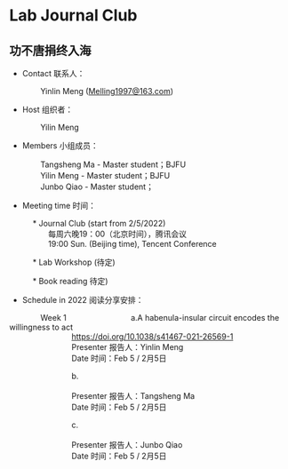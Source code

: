 # Lab Journal Club
## 功不唐捐终入海

* Contact 联系人：

&emsp;&emsp;&emsp;&emsp;Yinlin Meng (Melling1997@163.com)

* Host 组织者：

&emsp;&emsp;&emsp;&emsp;Yilin Meng

* Members 小组成员：

&emsp;&emsp;&emsp;&emsp;Tangsheng Ma -  Master student；BJFU<br/>
&emsp;&emsp;&emsp;&emsp;Yilin Meng - Master student；BJFU<br/>
&emsp;&emsp;&emsp;&emsp;Junbo Qiao - Master student；<br/>

* Meeting time 时间：

&emsp;&emsp;&emsp;* Journal Club (start from 2/5/2022)<br/>
&emsp;&emsp;&emsp;&emsp;&emsp;每周六晚19：00（北京时间），腾讯会议<br/>
&emsp;&emsp;&emsp;&emsp;&emsp;19:00 Sun. (Beijing time), Tencent Conference  

&emsp;&emsp;&emsp;* Lab Workshop (待定)<br/>

&emsp;&emsp;&emsp;* Book reading  待定)<br/>

* Schedule in 2022 阅读分享安排：

&emsp;&emsp;&emsp;&emsp;Week 1
&emsp;&emsp;&emsp;&emsp;&emsp;&emsp;&emsp;&emsp;a.A habenula-insular circuit encodes the willingness to act<br/> 
&emsp;&emsp;&emsp;&emsp;&emsp;&emsp;&emsp;&emsp;https://doi.org/10.1038/s41467-021-26569-1<br/>
&emsp;&emsp;&emsp;&emsp;&emsp;&emsp;&emsp;&emsp;Presenter 报告人：Yinlin Meng<br/>
&emsp;&emsp;&emsp;&emsp;&emsp;&emsp;&emsp;&emsp;Date 时间：Feb 5 / 2月5日

&emsp;&emsp;&emsp;&emsp;&emsp;&emsp;&emsp;&emsp;b. <br/> 
&emsp;&emsp;&emsp;&emsp;&emsp;&emsp;&emsp;&emsp;<br/> 
&emsp;&emsp;&emsp;&emsp;&emsp;&emsp;&emsp;&emsp;Presenter 报告人：Tangsheng Ma<br/>
&emsp;&emsp;&emsp;&emsp;&emsp;&emsp;&emsp;&emsp;Date 时间：Feb 5 / 2月5日

&emsp;&emsp;&emsp;&emsp;&emsp;&emsp;&emsp;&emsp;c. <br/>
&emsp;&emsp;&emsp;&emsp;&emsp;&emsp;&emsp;&emsp;<br/>
&emsp;&emsp;&emsp;&emsp;&emsp;&emsp;&emsp;&emsp;Presenter 报告人：Junbo Qiao<br/>
&emsp;&emsp;&emsp;&emsp;&emsp;&emsp;&emsp;&emsp;Date 时间：Feb 5 / 2月5日

